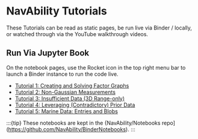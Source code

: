 # NavAbility Tutorials

These Tutorials can be read as static pages, be run live via Binder / locally, or watched through via the YouTube walkthrough videos.
<!-- ## Run Via NavAbility App

A free tier access to NavAbility servers is provided through the user `guest@navability.io`.  To learn more about using the guest user, consider trying the [NavAbility Tutorials](https://app.navability.io/get-started/tutorials).

<a href="https://app.navability.io/get-started/tutorials"><p align="center">
<img src="https://user-images.githubusercontent.com/6412556/218645925-4fa31c70-8c93-49d8-a43d-f18ffde5e28f.png" width="480px" border="0" />
</p></a>

Including SDK.jl version of Tutorial 5 not yet available in JupyterBook links below. -->

## Run Via Jupyter Book

On the notebook pages, use the Rocket icon in the top right menu bar to launch a Binder instance to run the code live.

- [Tutorial 1: Creating and Solving Factor Graphs](sdkpynb:python/navability-sdk/icra-1-simple)
- [Tutorial 2: Non-Gaussian Measurements](sdkpynb:python/navability-sdk/icra-2-nongaussian)
- [Tutorial 3: Insufficient Data (3D Range-only)](sdkpynb:python/navability-sdk/icra-3-rangeonly)
- [Tutorial 4: Leveraging (Contradictory) Prior Data](sdkpynb:python/navability-sdk/icra-4-contradictorydata)
- [Tutorial 5: Marine Data: Entries and Blobs](sdkpynb:python/navability-sdk/icra-5-marineexample)

:::{tip}
These notebooks are kept in the {NavAbility/Notebooks repo](https://github.com/NavAbility/BinderNotebooks).
:::